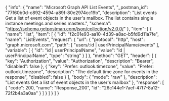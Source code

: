 {
  "info": {
    "name": "Microsoft Graph API List Events",
    "_postman_id": "77f60b0d-c892-4594-a89f-80e2974cc19b",
    "description": "List events Get a list of event objects in the user's mailbox. The list contains single instance meetings and series masters.",
    "schema": "https://schema.getpostman.com/json/collection/v2.0.0/"
  },
  "item": [
    {
      "name": "list",
      "item": [
        {
          "id": "f2c01e93-aa10-4d39-a8ac-b5fd9d11a7fe",
          "name": "ListEvents",
          "request": {
            "url": {
              "protocol": "http",
              "host": "graph.microsoft.com",
              "path": [
                "users/:id | userPrincipalName/events"
              ],
              "variable": [
                {
                  "id": "id | userPrincipalName",
                  "value": "id | userPrincipalName",
                  "type": "string"
                }
              ]
            },
            "method": "GET",
            "header": [
              {
                "key": "Authorization",
                "value": "Authorization",
                "description": "Bearer",
                "disabled": false
              },
              {
                "key": "Prefer: outlook.timezone",
                "value": "Prefer: outlook.timezone",
                "description": "The default time zone for events in the response",
                "disabled": false
              }
            ],
            "body": {
              "mode": "raw"
            },
            "description": "List events Get a list of event objects in the user's mailbox"
          },
          "response": [
            {
              "code": 200,
              "name": "Response_200",
              "id": "26c144e1-7aef-47f7-8a12-72f2b4a3a0aa"
            }
          ]
        }
      ]
    }
  ]
}